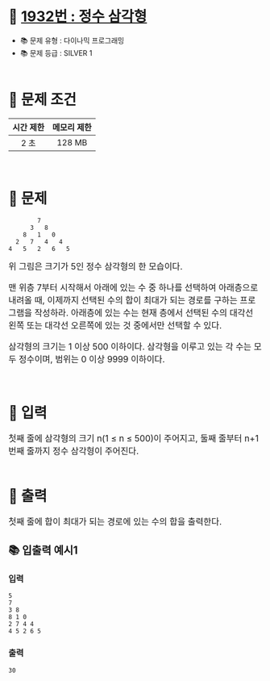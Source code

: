# 📌 [ 1932번 : 정수 삼각형 ](https://www.acmicpc.net/problem/1932)
- 📚 문제 유형 : 다이나믹 프로그래밍
- 📚 문제 등급 : SILVER 1
  <br/><br/>

# 📌 문제 조건

|시간 제한|메모리 제한|
|:------:|:---:|
|2 초|128 MB|
<br/>

# 📌 문제
            7
          3   8
        8   1   0
      2   7   4   4
    4   5   2   6   5
<div style="font-size: 17px">
위 그림은 크기가 5인 정수 삼각형의 한 모습이다.

맨 위층 7부터 시작해서 아래에 있는 수 중 하나를 선택하여 아래층으로 내려올 때, 이제까지 선택된 수의 합이 최대가 되는 경로를 구하는 프로그램을 작성하라. 아래층에 있는 수는 현재 층에서 선택된 수의 대각선 왼쪽 또는 대각선 오른쪽에 있는 것 중에서만 선택할 수 있다.

삼각형의 크기는 1 이상 500 이하이다. 삼각형을 이루고 있는 각 수는 모두 정수이며, 범위는 0 이상 9999 이하이다.

</div>
<br/>

# 📌 입력
<div style="font-size: 17px">
첫째 줄에 삼각형의 크기 n(1 ≤ n ≤ 500)이 주어지고, 둘째 줄부터 n+1번째 줄까지 정수 삼각형이 주어진다.
</div>
<br/>

# 📌 출력
<div style="font-size: 17px">
첫째 줄에 합이 최대가 되는 경로에 있는 수의 합을 출력한다.
</div>

## 📚 입출력 예시1
### 입력 
    5
    7
    3 8
    8 1 0
    2 7 4 4
    4 5 2 6 5
### 출력
    30

